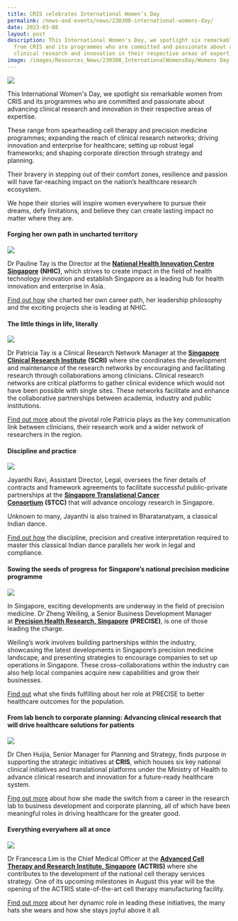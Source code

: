 ```yaml
---
title: CRIS celebrates International Women’s Day
permalink: /news-and-events/news/230308-international-womens-day/
date: 2023-03-08
layout: post
description: This International Women's Day, we spotlight six remarkable women
  from CRIS and its programmes who are committed and passionate about advancing
  clinical research and innovation in their respective areas of expertise.
image: /images/Resources_News/230308_InternationalWomensDay/Womens Day Thumbnail.png
---
```


![](/images/Resources_News/230308_InternationalWomensDay/Womens%20Day%20Banner.jpg)

This International Women's Day, we spotlight six remarkable women from CRIS and its programmes who are committed and passionate about advancing clinical research and innovation in their respective areas of expertise. 

These range from spearheading cell therapy and precision medicine programmes; expanding the reach of clinical research networks; driving innovation and enterprise for healthcare; setting up robust legal frameworks; and shaping corporate direction through strategy and planning.

Their bravery in stepping out of their comfort zones, resilience and passion will have far-reaching impact on the nation’s healthcare research ecosystem. 

We hope their stories will inspire women everywhere to pursue their dreams, defy limitations, and believe they can create lasting impact no matter where they are.

#### **Forging her own path in uncharted territory**

![](/images/Resources_News/230308_InternationalWomensDay/01_Pauline/2_Pauline.png)

Dr Pauline Tay is the Director at the [**National Health Innovation Centre Singapore**](https://nhic.sg/) **(NHIC)**, which strives to create impact in the field of health technology innovation and establish Singapore as a leading hub for health innovation and enterprise in Asia.

[Find out how](/news-and-events/news/230308-Pauline/) she charted her own career path, her leadership philosophy and the exciting projects she is leading at NHIC.

#### **The little things in life, literally**

![](/images/Resources_News/230308_InternationalWomensDay/02_Patricia/1_Patricia%20speaking.jpg)

Dr Patricia Tay is a Clinical Research Network Manager at the [**Singapore Clinical Research Institute**](http://scri.edu.sg/) **(SCRI)** where she coordinates the development and maintenance of the research networks by encouraging and facilitating research through collaborations among clinicians. Clinical research networks are critical platforms to gather clinical evidence which would not have been possible with single sites. These networks facilitate and enhance the collaborative partnerships between academia, industry and public institutions.

[Find out more](/news-and-events/news/230308-patricia/) about the pivotal role Patricia plays as the key communication link between clinicians, their research work and a wider network of researchers in the region.

#### **Discipline and practice**

![](/images/Resources_News/230308_InternationalWomensDay/03_Jayanthi/4_Jayanthi.jpg)

Jayanthi Ravi, Assistant Director, Legal, oversees the finer details of contracts and framework agreements to facilitate successful public-private partnerships at the [**Singapore Translational Cancer Consortium**](https://stcc.sg/) **(STCC)** that will advance oncology research in Singapore.

Unknown to many, Jayanthi is also trained in Bharatanatyam, a classical Indian dance.

[Find out how](/news-and-events/news/230308-jayanthi/) the discipline, precision and creative interpretation required to master this classical Indian dance parallels her work in legal and compliance.

#### **Sowing the seeds of progress for Singapore’s national precision medicine programme**

![](/images/Resources_News/230308_InternationalWomensDay/04_Weiling/2_Weiling_IMG_6131.jpg)

In Singapore, exciting developments are underway in the field of precision medicine. Dr Zheng Weiling, a Senior Business Development Manager at [**Precision Health Research, Singapore**](https://npm.sg/) **(PRECISE)**, is one of those leading the charge. 

Weiling’s work involves building partnerships within the industry, showcasing the latest developments in Singapore’s precision medicine landscape, and presenting strategies to encourage companies to set up operations in Singapore. These cross-collaborations within the industry can also help local companies acquire new capabilities and grow their businesses.

[Find out](/news-and-events/news/230308-weiling/) what she finds fulfilling about her role at PRECISE to better healthcare outcomes for the population.

#### **From lab bench to corporate planning: Advancing clinical research that will drive healthcare solutions for patients**

![](/images/Resources_News/230308_InternationalWomensDay/05_Huijia/5_Huijia%20meeting.jpg)

Dr Chen Huijia, Senior Manager for Planning and Strategy, finds purpose in supporting the strategic initiatives at **CRIS**, which houses six key national clinical initiatives and translational platforms under the Ministry of Health to advance clinical research and innovation for a future-ready healthcare system. 

[Fing out more](/news-and-events/news/230308-huijia/) about how she made the switch from a career in the research lab to business development and corporate planning, all of which have been meaningful roles in driving healthcare for the greater good.

#### **Everything everywhere all at once**

![](/images/Resources_News/230308_InternationalWomensDay/06_Francesca/4_Francesca%20meeting.jpg)

Dr Francesca Lim is the Chief Medical Officer at the **[Advanced Cell Therapy and Research Institute, Singapore](https://actris.sg/) (ACTRIS)** where she contributes to the development of the national cell therapy services strategy. One of its upcoming milestones in August this year will be the opening of the ACTRIS state-of-the-art cell therapy manufacturing facility.

[Find out more](/news-and-events/news/230308-francesca/) about her dynamic role in leading these initiatives, the many hats she wears and how she stays joyful above it all.